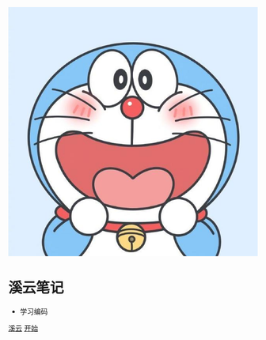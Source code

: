 ![logo](images/icon.jpeg)

# 溪云笔记

* 学习编码

[溪云](https://github.com/glong1997)        [开始](/README.md)  

